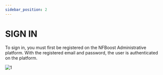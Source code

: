 ```yaml
---
sidebar_position: 2
---
```


# SIGN IN

To sign in, you must first be registered on the NFBoost Administrative platform.
With the registered email and password, the user is authenticated on the platform.

![1](./../assets/SignIn.png)